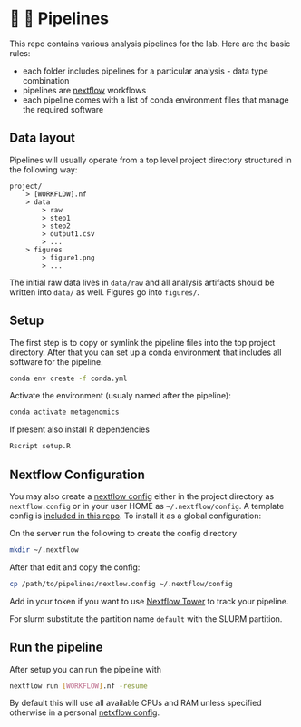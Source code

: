 # :hammer: :triangular_ruler: Pipelines

This repo contains various analysis pipelines for the lab. Here are the basic
rules:

- each folder includes pipelines for a particular analysis - data type combination
- pipelines are [nextflow](https://www.nextflow.io/) workflows
- each pipeline comes with a list of conda environment files that manage the required software

## Data layout

Pipelines will usually operate from a top level project
directory structured in the following way:

```
project/
    > [WORKFLOW].nf
    > data
        > raw
        > step1
        > step2
        > output1.csv
        > ...
    > figures
        > figure1.png
        > ...
```

The initial raw data lives in `data/raw` and all analysis artifacts should
be written into `data/` as well. Figures go into `figures/`.

## Setup

The first step is to copy or symlink the pipeline files into the top project
directory. After that you can set up a conda environment that includes all software
for the pipeline.

```bash
conda env create -f conda.yml
```

Activate the environment (usualy named after the pipeline):

```bash
conda activate metagenomics
```

If present also install R dependencies

```bash
Rscript setup.R
```

## Nextflow Configuration

You may also create a [nextflow config](https://www.nextflow.io/docs/latest/config.html) either in the project
directory as `nextflow.config` or in your user HOME as `~/.nextflow/config`. A template config is
[included in this repo](nextflow.config). To install it as a global configuration:

On the server run the following to create the config directory

```bash
mkdir ~/.nextflow
```

After that edit and copy the config:

```bash
cp /path/to/pipelines/nextlow.config ~/.nextflow/config
```

Add in your token if you want to use [Nextflow Tower](https://tower.nf) to track your pipeline.

For slurm substitute the partition name `default` with the SLURM partition.

## Run the pipeline

After setup you can run the pipeline with

```bash
nextflow run [WORKFLOW].nf -resume
```

By default this will use all available CPUs and RAM unless specified otherwise in a personal [netxflow config](https://www.nextflow.io/docs/latest/config.html#scope-executor).
